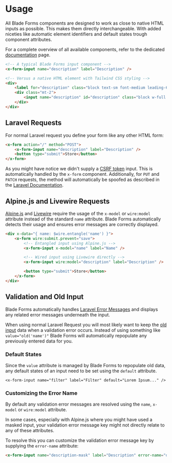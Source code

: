 # Usage

All Blade Forms components are designed to work as close to native HTML inputs as possible. This makes them directly interchangeable. With added niceties like automatic element identifiers and default states trough component attributes.

For a complete overview of all available components, refer to the dedicated [documentation](/docs/distortedfusion/blade-forms/components) page.

```html
<!-- A typical Blade Forms input component -->
<x-form-input name="description" label="Description" />

<!-- Versus a native HTML element with Tailwind CSS styling -->
<div>
    <label for="description" class="block text-sm font-medium leading-6 text-gray-900">Description</label>
    <div class="mt-2">
        <input name="description" id="description" class="block w-full rounded-md border-0 py-1.5 text-gray-900 shadow-sm ring-1 ring-inset ring-gray-300 placeholder:text-gray-400 focus:ring-2 focus:ring-inset focus:ring-indigo-600 sm:text-sm sm:leading-6">
    </div>
</div>
```

## Laravel Requests

For normal Laravel request you define your form like any other HTML form:

```html
<x-form action="/" method="POST">
    <x-form-input name="description" label="Description" />
    <button type="submit">Store</button>
</x-form>
```

As you might have notice we didn't supply a [CSRF token](https://laravel.com/docs/csrf) input. This is automatically handled by the `x-form` component. Additionally, for `PUT` and `PATCH` requests, the method will automatically be spoofed as described in the [Laravel Documentation](https://laravel.com/docs/routing#form-method-spoofing).

## Alpine.js and Livewire Requests

[Alpine.js](https://alpinejs.dev/directives/model) and [Livewire](https://livewire.laravel.com/docs/wire-model) require the usage of the `x-model` or `wire:model` attribute instead of the standard `name` attribute. Blade Forms automatically detects their usage and ensures error messages are correctly displayed.

```html
<div x-data="{ name: $wire.entangle('name') }">
    <x-form wire:submit.prevent="save">
        <!-- Entangled input using Alpine.js -->
        <x-form-input x-model="name" label="Name" />

        <!-- Wired input using Livewire directly -->
        <x-form-input wire:model="description" label="Description" />

        <button type="submit">Store</button>
    </x-form>
</div>
```

## Validation and Old Input

Blade Forms automatically handles [Laravel Error Messages](https://laravel.com/docs/validation) and displays any related error messages underneath the input.

When using normal Laravel Request you will most likely want to keep the [old input](https://laravel.com/docs/requests#old-input) data when a validation error occurs. Instead of using something like `value="old('name')"` Blade Forms will automatically repopulate any previously entered data for you.

### Default States

Since the `value` attribute is managed by Blade Forms to repopulate old data, any default states of an input need to be set using the `default` attribute.

```blade-component-code
<x-form-input name="filter" label="Filter" default="Lorem Ipsum..." />
```

### Customizing the Error Name

By default any validation error messages are resolved using the `name`, `x-model` or `wire:model` attribute.

In some cases, especially with Alpine.js where you might have used a masked input, your validation error message key might not directly relate to any of these attributes.

To resolve this you can customize the validation error message key by supplying the `error-name` attribute:

```html
<x-form-input name="description-mask" label="Description" error-name="description" />
```
